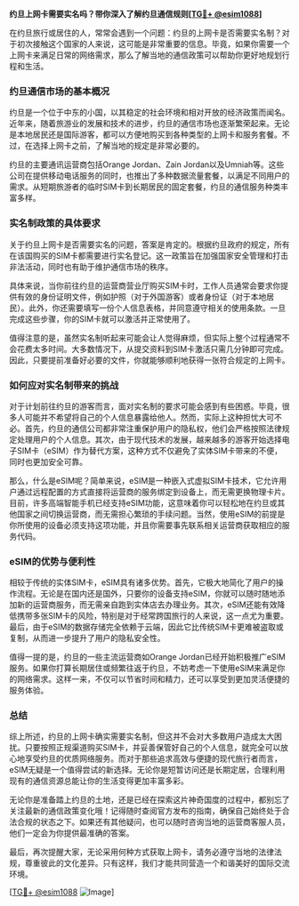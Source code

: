**约旦上网卡需要实名吗？带你深入了解约旦通信规则[[TG💪+ @esim1088](https://t.me/s/esim1088)]**

在约旦旅行或居住的人，常常会遇到一个问题：约旦的上网卡是否需要实名制？对于初次接触这个国家的人来说，这可能是非常重要的信息。毕竟，如果你需要一个上网卡来满足日常的网络需求，那么了解当地的通信政策可以帮助你更好地规划行程和生活。

### 约旦通信市场的基本概况

约旦是一个位于中东的小国，以其稳定的社会环境和相对开放的经济政策而闻名。近年来，随着旅游业的发展和技术的进步，约旦的通信市场也逐渐繁荣起来。无论是本地居民还是国际游客，都可以方便地购买到各种类型的上网卡和服务套餐。不过，在选择上网卡之前，了解当地的规定是非常必要的。

约旦的主要通讯运营商包括Orange Jordan、Zain Jordan以及Umniah等。这些公司在提供移动电话服务的同时，也推出了多种数据流量套餐，以满足不同用户的需求。从短期旅游者的临时SIM卡到长期居民的固定套餐，约旦的通信服务种类丰富多样。

### 实名制政策的具体要求

关于约旦上网卡是否需要实名的问题，答案是肯定的。根据约旦政府的规定，所有在该国购买的SIM卡都需要进行实名登记。这一政策旨在加强国家安全管理和打击非法活动，同时也有助于维护通信市场的秩序。

具体来说，当你前往约旦的运营商营业厅购买SIM卡时，工作人员通常会要求你提供有效的身份证明文件，例如护照（对于外国游客）或者身份证（对于本地居民）。此外，你还需要填写一份个人信息表格，并同意遵守相关的使用条款。一旦完成这些步骤，你的SIM卡就可以激活并正常使用了。

值得注意的是，虽然实名制听起来可能会让人觉得麻烦，但实际上整个过程通常不会花费太多时间。大多数情况下，从提交资料到SIM卡激活只需几分钟即可完成。因此，只要提前准备好必要的文件，你就能够顺利地获得一张符合规定的上网卡。

### 如何应对实名制带来的挑战

对于计划前往约旦的游客而言，面对实名制的要求可能会感到有些困惑。毕竟，很多人可能并不希望将自己的个人信息暴露给他人。然而，实际上这种担忧大可不必。首先，约旦的通信公司都非常注重保护用户的隐私权，他们会严格按照法律规定处理用户的个人信息。其次，由于现代技术的发展，越来越多的游客开始选择电子SIM卡（eSIM）作为替代方案，这种方式不仅避免了实体SIM卡带来的不便，同时也更加安全可靠。

那么，什么是eSIM呢？简单来说，eSIM是一种嵌入式虚拟SIM卡技术，它允许用户通过远程配置的方式直接将运营商的服务绑定到设备上，而无需更换物理卡片。目前，许多高端智能手机已经支持eSIM功能，这意味着你可以轻松地在约旦或其他国家之间切换运营商，而无需担心繁琐的手续问题。当然，使用eSIM的前提是你所使用的设备必须支持这项功能，并且你需要事先联系相关运营商获取相应的服务代码。

### eSIM的优势与便利性

相较于传统的实体SIM卡，eSIM具有诸多优势。首先，它极大地简化了用户的操作流程。无论是在国内还是国外，只要你的设备支持eSIM，你就可以随时随地添加新的运营商服务，而无需亲自跑到实体店去办理业务。其次，eSIM还能有效降低携带多张SIM卡的风险，特别是对于经常跨国旅行的人来说，这一点尤为重要。最后，由于eSIM的数据存储完全依赖于云端，因此它比传统SIM卡更难被盗取或复制，从而进一步提升了用户的隐私安全性。

值得一提的是，约旦的一些主流运营商如Orange Jordan已经开始积极推广eSIM服务。如果你打算长期居住或频繁往返于约旦，不妨考虑一下使用eSIM来满足你的网络需求。这样一来，不仅可以节省时间和精力，还可以享受到更加灵活便捷的服务体验。

### 总结

综上所述，约旦的上网卡确实需要实名制，但这并不会对大多数用户造成太大困扰。只要按照正规渠道购买SIM卡，并妥善保管好自己的个人信息，就完全可以放心地享受约旦的优质网络服务。而对于那些追求高效与便捷的现代旅行者而言，eSIM无疑是一个值得尝试的新选择。无论你是短暂访问还是长期定居，合理利用现有的通信资源总能让你的生活变得更加丰富多彩。

无论你是准备踏上约旦的土地，还是已经在探索这片神奇国度的过程中，都别忘了关注最新的通信政策变化哦！记得随时查阅官方发布的指南，确保自己始终处于合法合规的状态之下。如果还有其他疑问，也可以随时咨询当地的运营商客服人员，他们一定会为你提供最准确的答案。

最后，再次提醒大家，无论采用何种方式获取上网卡，请务必遵守当地的法律法规，尊重彼此的文化差异。只有这样，我们才能共同营造一个和谐美好的国际交流环境。

[[TG💪+ @esim1088](https://t.me/s/esim1088) ![Image](https://i.postimg.cc/4NQfJmqS/Snipaste-2025-05-13-00-14-12.png)]